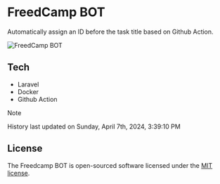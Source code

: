 # FreedCamp BOT

Automatically assign an ID before the task title based on Github Action.

![FreedCamp BOT](https://repository-images.githubusercontent.com/737932867/7d34798b-2680-471c-b089-a78a718d3d6a)

## Tech

- Laravel
- Docker
- Github Action

> [!NOTE]  
> History last updated on Sunday, April 7th, 2024, 3:39:10 PM

## License

The Freedcamp BOT is open-sourced software licensed under the [MIT license](https://opensource.org/licenses/MIT).

